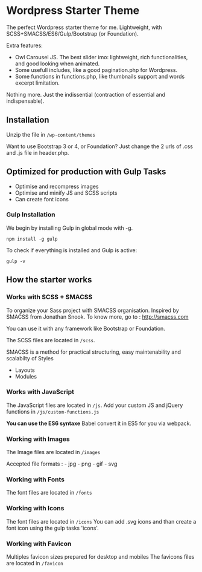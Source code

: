 # Wordpress Starter Theme

The perfect Wordpress starter theme for me.
Lightweight, with SCSS+SMACSS/ES6/Gulp/Bootstrap (or Foundation).

Extra features:

* Owl Carousel JS. The best slider imo: lightweight, rich functionalities, and good looking when animated.
* Some usefull includes, like a good pagination.php for Wordpress.
* Some functions in functions.php, like thumbnails support and words excerpt limitation.

Nothing more. Just the indissential (contraction of essential and indispensable).

## Installation

Unzip the file in `/wp-content/themes`

Want to use Bootstrap 3 or 4, or Foundation? Just change the 2 urls of .css and .js file in header.php.

## Optimized for production with Gulp Tasks

* Optimise and recompress images
* Optimise and minify JS and SCSS scripts
* Can create font icons

### Gulp Installation

We begin by installing Gulp in global mode with -g.

`npm install -g gulp`

To check if everything is installed and Gulp is active:

`gulp -v`

## How the starter works

### Works with SCSS + SMACSS
To organize your Sass project with SMACSS organisation. Inspired by SMACSS from Jonathan Snook. To know more, go to : http://smacss.com

You can use it with any framework like Bootstrap or Foundation.

The SCSS files are located in `/scss`.

SMACSS is a method for practical structuring, easy maintenability and scalabilty of Styles
* Layouts
* Modules

### Works with JavaScript

The JavaScript files are located in `/js`.
Add your custom JS and jQuery functions in `/js/custom-functions.js`

**You can use the ES6 syntaxe** Babel convert it in ES5 for you via webpack.

### Working with Images

The Image files are located in `/images`

Accepted file formats : - jpg - png - gif - svg

### Working with Fonts

The font files are located in `/fonts`

### Working with Icons

The font files are located in `/icons`
You can add .svg icons and than create a font icon using the gulp tasks 'icons'.

### Working with Favicon

Multiples favicon sizes prepared for desktop and mobiles
The favicons files are located in `/favicon`
